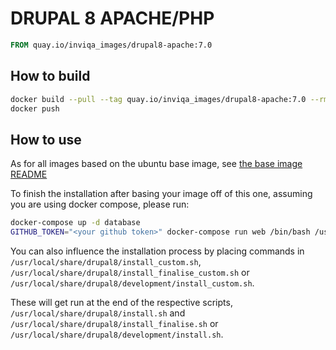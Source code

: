 # DRUPAL 8 APACHE/PHP

```Dockerfile
FROM quay.io/inviqa_images/drupal8-apache:7.0
```

## How to build
```bash
docker build --pull --tag quay.io/inviqa_images/drupal8-apache:7.0 --rm .
docker push
```

## How to use

As for all images based on the ubuntu base image, see
[the base image README](../../ubuntu/16.04/README.md)

To finish the installation after basing your image off of this one, assuming you are using docker compose, please run:
```bash
docker-compose up -d database
GITHUB_TOKEN="<your github token>" docker-compose run web /bin/bash /usr/local/share/drupal8/development/install.sh
```

You can also influence the installation process by placing commands in `/usr/local/share/drupal8/install_custom.sh`,
`/usr/local/share/drupal8/install_finalise_custom.sh` or `/usr/local/share/drupal8/development/install_custom.sh`.

These will get run at the end of the respective scripts, `/usr/local/share/drupal8/install.sh` and
`/usr/local/share/drupal8/install_finalise.sh` or `/usr/local/share/drupal8/development/install.sh`.
